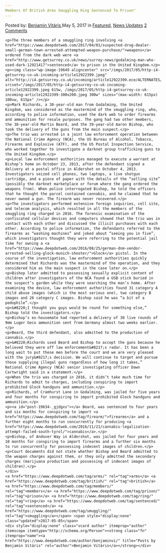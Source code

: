 ```yaml
---
Members Of British Arms Smuggling Ring Sentenced To Prison"
---
```

<article class="post-listing post-19634 post type-post status-publish format-standard has-post-thumbnail hentry  tag-arms tag-british tag-members tag-prison tag-ring tag-sentenced tag-smuggling">
    <div class="post-inner">
        <span>Posted by: <a href="https://www.deepdotweb.com/author/benjaminvi/" title="">Benjamin Vitáris </a></span>
    <span>May 5, 2017</span>
    <span>in <a href="https://www.deepdotweb.com/category/deepdot-news/" rel="category tag">Featured</a>, <a href="https://www.deepdotweb.com/category/news-updates/" rel="category tag">News Updates</a></span>
    <span><a href="https://www.deepdotweb.com/2017/05/05/members-british-arms-smuggling-ring-sentenced-prison/#comments">2 Comments</a></span>
    </p>
    <div class="clear"></div>
    
    <p>The three members of a smuggling ring involving <a href="https://www.deepdotweb.com/2017/04/01/suspected-drug-dealer-small-german-town-arrested-attempted-weapon-purchase/">weapons</a> ordered from the dark web were <a href="http://www.getsurrey.co.uk/news/surrey-news/godalming-man-who-used-dark-12921417">sentenced</a> to prison in the United Kingdom.</p>
    <p><img class="wp-image-19649 aligncenter" src="/imgs/2017/05/http-i4-getsurrey-co-uk-incoming-article12922399.jpeg" alt="http://i4.getsurrey.co.uk/incoming/article12922399.ece/ALTERNATES/s615/GoldamingMAIN.jpg" srcset="/imgs/2017/05/http-i4-getsurrey-co-uk-incoming-article12922399.jpeg 615w, /imgs/2017/05/http-i4-getsurrey-co-uk-incoming-article12922399-300x200.jpeg 300w" sizes="(max-width: 615px) 100vw, 615px" /></p>
    <p>Mark Richards, a 38-year-old man from Godalming, the United Kingdom, was considered as the mastermind of the smuggling ring, who, according to police information, used the dark web to order firearms and ammunition for resale purposes. The gang had two other members, the 38-year-old Martin Beard, and the 39-year-old Aaron Bishop, who took the delivery of the guns from the main suspect.</p>
    <p>The trio was arrested in a joint law enforcement operation between the National Crime Agency (NCA), the US Bureau of Alcohol, Tobacco, Firearms and Explosive (ATF), and the US Postal Inspection Service, who worked together to investigate a darknet group trafficking guns to the United Kingdom.</p>
    <p>Local law enforcement authorities managed to execute a warrant at Bishop’s home on October 23, 2013, after the defendant signed a delivery at a postal office in Aldershot on October 4, 2013. Investigators seized cell phones, two laptops, a live shotgun cartridge, and a piece of paper with the details of the “selling site” (possibly the darknet marketplace or forum where the gang ordered the weapons from). When police interrogated Bishop, he told the officers that he thought the parcel contained cannabis, and he claimed that he never owned a gun. The firearm was never recovered.</p>
    <p>The investigators performed extensive foreign inquiries, cell site, and telecom analysis, which resulted in all the members of the smuggling ring charged in 2016. The forensic examination of the confiscated cellular devices and computers showed that the trio was in contact with each other and discussed the illicit purchases with each other. According to police information, the defendants referred to the firearms as “washing machines” and joked about “seeing you in five”, which investigators thought they were referring to the potential jail time for owning a <a href="https://www.deepdotweb.com/2016/08/25/german-dnm-vendor-arrested-selling-glock-munich-shooter/">Glock</a> pistol. In the course of the investigation, law enforcement authorities quickly determined that Richards was the mastermind of the operation, and they considered him as the main suspect in the case later on.</p>
    <p>Bishop later admitted to possessing sexually explicit content of children after investigators of the NCA found a USB stick buried in the suspect’s garden while they were searching the man’s home. After examining the device, law enforcement authorities found 31 category A child abuse images (which is the most serious one), two category B images and 26 category C images. Bishop said he was “a bit of a pedophile”.</p>
    <p>&#8220;I thought you guys would be round for something else,” Bishop told the investigators.</p>
    <p>Bishop’s ex-housemate had reported a delivery of 30 live rounds of 9mm Luger Geco ammunition sent from Germany almost two weeks earlier.</p>
    <p>Beard, the third defendant, also admitted to the production of cannabis.</p>
    <p>&#8220;Richards used Beard and Bishop to accept the guns because he believed they were off law enforcement&#8217;s radar. It has been a long wait to put these men before the court and we are very pleased with the jury&#8217;s decision. We will continue to target and pursue those supplying illegal guns regardless of how long it takes,” National Crime Agency (NCA) senior investigating officer Dawn Cartwright said in a statement.</p>
    <p>When the trio was charged in 2016, it didn’t take much time for Richards to admit to charges, including conspiring to import prohibited Glock handguns and ammunition.</p>
    <p>Richards, of Cramhurst Lane in Godalming, was jailed for five years and four months for conspiring to import prohibited Glock handguns and ammunition.</p>
    <p><a id="post-19634-_gjdgxs"></a> Beard, was sentenced to four years and six months for conspiring to import <a href="https://www.deepdotweb.com/tag/firearm/">firearms</a> and a further eight months to run concurrently for producing <a href="https://www.deepdotweb.com/2016/11/21/cannabis-legalization-attempt-failed-south-tyrol/">cannabis</a>.</p>
    <p>Bishop, of Andover Way in Aldershot, was jailed for four years and 10 months for conspiring to import firearms and a further six months to run concurrently for possessing indecent images of children.</p>
    <p>Court documents did not state whether Bishop and Beard admitted to the weapon charges against them, or they only admitted the secondary charges (marijuana production and possessing of indecent images of children).</p>
    </div>
    <a href="https://www.deepdotweb.com/tag/arms/" rel="tag">arms</a> <a href="https://www.deepdotweb.com/tag/british/" rel="tag">british</a> <a href="https://www.deepdotweb.com/tag/members/" rel="tag">members</a> <a href="https://www.deepdotweb.com/tag/prison/" rel="tag">prison</a> <a href="https://www.deepdotweb.com/tag/ring/" rel="tag">ring</a> <a href="https://www.deepdotweb.com/tag/sentenced/" rel="tag">sentenced</a> <a href="https://www.deepdotweb.com/tag/smuggling/" rel="tag">smuggling</a></span> <span style="display:none" class="updated">2017-05-05</span>
    <div style="display:none" class="vcard author" itemprop="author" itemscope itemtype="http://schema.org/Person"><strong class="fn" itemprop="name"><a href="https://www.deepdotweb.com/author/benjaminvi/" title="Posts by Benjamin Vitáris" rel="author">Benjamin Vitáris</a></strong></div>
    
